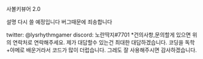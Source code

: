 사볼키뷰어 2.0

설명 다시 쓸 예정입니다 버그때문에 죄송합니다

twitter: @lysrhythmgamer
discord: 노란딱지#7701
*건의사항,문의할게 있으면 위의 연락처로 연락해주세요.
	제가 대답할수 있는건 최대한 대답하겠습니다.
코딩을 독학+야메로 배운거라서 코드가 많이 더럽습니다.
그레도 잘 사용해주시면 감사하겠습니다.
